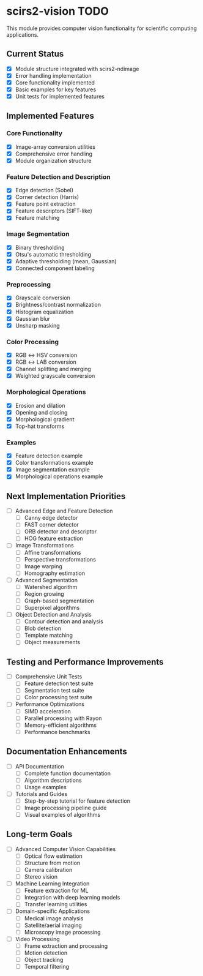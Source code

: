 # scirs2-vision TODO

This module provides computer vision functionality for scientific computing applications.

## Current Status

- [x] Module structure integrated with scirs2-ndimage
- [x] Error handling implementation
- [x] Core functionality implemented
- [x] Basic examples for key features
- [x] Unit tests for implemented features

## Implemented Features

### Core Functionality
- [x] Image-array conversion utilities
- [x] Comprehensive error handling
- [x] Module organization structure

### Feature Detection and Description
- [x] Edge detection (Sobel)
- [x] Corner detection (Harris)
- [x] Feature point extraction
- [x] Feature descriptors (SIFT-like)
- [x] Feature matching

### Image Segmentation
- [x] Binary thresholding
- [x] Otsu's automatic thresholding
- [x] Adaptive thresholding (mean, Gaussian)
- [x] Connected component labeling

### Preprocessing
- [x] Grayscale conversion
- [x] Brightness/contrast normalization
- [x] Histogram equalization
- [x] Gaussian blur
- [x] Unsharp masking

### Color Processing
- [x] RGB ↔ HSV conversion
- [x] RGB ↔ LAB conversion
- [x] Channel splitting and merging
- [x] Weighted grayscale conversion

### Morphological Operations
- [x] Erosion and dilation
- [x] Opening and closing
- [x] Morphological gradient
- [x] Top-hat transforms

### Examples
- [x] Feature detection example
- [x] Color transformations example
- [x] Image segmentation example
- [x] Morphological operations example

## Next Implementation Priorities

- [ ] Advanced Edge and Feature Detection
  - [ ] Canny edge detector
  - [ ] FAST corner detector
  - [ ] ORB detector and descriptor
  - [ ] HOG feature extraction
  
- [ ] Image Transformations
  - [ ] Affine transformations
  - [ ] Perspective transformations
  - [ ] Image warping
  - [ ] Homography estimation
  
- [ ] Advanced Segmentation
  - [ ] Watershed algorithm
  - [ ] Region growing
  - [ ] Graph-based segmentation
  - [ ] Superpixel algorithms

- [ ] Object Detection and Analysis
  - [ ] Contour detection and analysis
  - [ ] Blob detection
  - [ ] Template matching
  - [ ] Object measurements
  
## Testing and Performance Improvements

- [ ] Comprehensive Unit Tests
  - [ ] Feature detection test suite
  - [ ] Segmentation test suite
  - [ ] Color processing test suite
  
- [ ] Performance Optimizations
  - [ ] SIMD acceleration
  - [ ] Parallel processing with Rayon
  - [ ] Memory-efficient algorithms
  - [ ] Performance benchmarks

## Documentation Enhancements

- [ ] API Documentation
  - [ ] Complete function documentation
  - [ ] Algorithm descriptions
  - [ ] Usage examples
  
- [ ] Tutorials and Guides
  - [ ] Step-by-step tutorial for feature detection
  - [ ] Image processing pipeline guide
  - [ ] Visual examples of algorithms

## Long-term Goals

- [ ] Advanced Computer Vision Capabilities
  - [ ] Optical flow estimation
  - [ ] Structure from motion
  - [ ] Camera calibration
  - [ ] Stereo vision

- [ ] Machine Learning Integration
  - [ ] Feature extraction for ML
  - [ ] Integration with deep learning models
  - [ ] Transfer learning utilities
  
- [ ] Domain-specific Applications
  - [ ] Medical image analysis
  - [ ] Satellite/aerial imaging
  - [ ] Microscopy image processing
  
- [ ] Video Processing
  - [ ] Frame extraction and processing
  - [ ] Motion detection
  - [ ] Object tracking
  - [ ] Temporal filtering